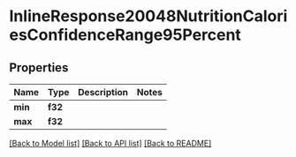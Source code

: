 # InlineResponse20048NutritionCaloriesConfidenceRange95Percent

## Properties

Name | Type | Description | Notes
------------ | ------------- | ------------- | -------------
**min** | **f32** |  | 
**max** | **f32** |  | 

[[Back to Model list]](../README.md#documentation-for-models) [[Back to API list]](../README.md#documentation-for-api-endpoints) [[Back to README]](../README.md)


